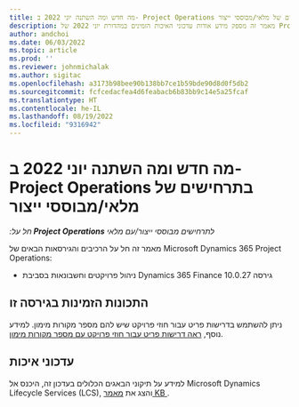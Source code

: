 ```yaml
---
title: מה חדש ומה השתנה יוני 2022 ב- Project Operations בתרחישים של מלאי/מבוססי ייצור
description: מאמר זה מספק מידע אודות עדכוני האיכות הזמינים במהדורת יוני 2022 של Project Operations עבור תרחישים מבוססי מלאי/ייצור.
author: andchoi
ms.date: 06/03/2022
ms.topic: article
ms.prod: ''
ms.reviewer: johnmichalak
ms.author: sigitac
ms.openlocfilehash: a3173b98bee90b138bb7ce1b59bde90d8d0f5db2
ms.sourcegitcommit: fcfcedacfea4d6feabacb6b83bb9c14e5a25fcaf
ms.translationtype: HT
ms.contentlocale: he-IL
ms.lasthandoff: 08/19/2022
ms.locfileid: "9316942"
---
```

# <a name="whats-new-or-changed-in-project-operations-june-2022-for-stockedproduction-based-scenarios"></a>מה חדש ומה השתנה יוני 2022 ב- Project Operations בתרחישים של מלאי/מבוססי ייצור

_חל על:**‏ Project Operations** לתרחישים מבוססי ייצור/עם מלאי_

מאמר זה חל על הרכיבים והגירסאות הבאים של Microsoft Dynamics 365 Project Operations:

- ניהול פרויקטים וחשבונאות בסביבת Dynamics 365 Finance גירסה 10.0.27

## <a name="features-included-in-this-release"></a>התכונות הזמינות בגירסה זו

ניתן להשתמש בדרישות פריט עבור חוזי פרויקט שיש להם מספר מקורות מימון. למידע נוסף, [ראה דרישות פריט עבור חוזי פרויקט עם מספר מקורות מימון](../multiple-funding-sources-item-req.md).

## <a name="quality-updates"></a>עדכוני איכות

למידע על תיקוני הבאגים הכלולים בעדכון זה, היכנס אל Microsoft Dynamics Lifecycle Services‏ (LCS), והצג את [מאמר KB ](https://fix.lcs.dynamics.com/Issue/Details?bugId=673271).
